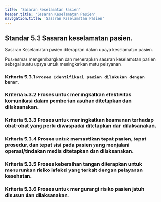 ```yaml
---
title: 'Sasaran Keselamatan Pasien'
header.title: 'Sasaran Keselamatan Pasien'
navigation.title: 'Sasaran Keselamatan Pasien'
---
```


## Standar 5.3 Sasaran keselamatan pasien. 



Sasaran Keselamatan pasien diterapkan dalam upaya keselamatan pasien. 

Puskesmas mengembangkan dan menerapkan sasaran keselamatan pasien sebagai suatu upaya untuk meningkatkan mutu pelayanan. 

### Kriteria 5.3.1 `Proses Identifikasi pasien dilakukan dengan benar. `

### Kriteria 5.3.2 Proses untuk meningkatkan efektivitas komunikasi dalam pemberian asuhan ditetapkan dan dilaksanakan. 

### Kriteria 5.3.3 Proses untuk meningkatkan keamanan terhadap obat-obat yang perlu diwaspadai ditetapkan dan dilaksanakan. 

### Kriteria 5.3.4 Proses untuk memastikan tepat pasien, tepat prosedur, dan tepat sisi pada pasien yang menjalani operasi/tindakan medis ditetapkan dan dilaksanakan. 

### Kriteria 5.3.5 Proses kebersihan tangan diterapkan untuk menurunkan risiko infeksi yang terkait dengan pelayanan kesehatan. 

### Kriteria 5.3.6 Proses untuk mengurangi risiko pasien jatuh disusun dan dilaksanakan. 


